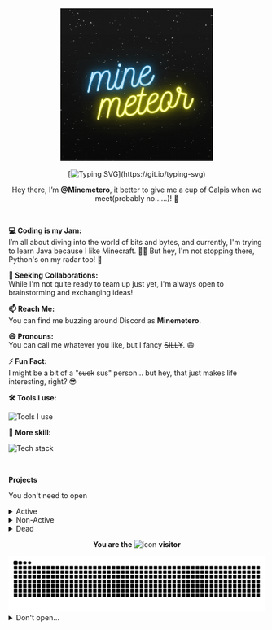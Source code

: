 <!--- If you what copy my code it would be so funny, I'm also learning coding, I want to learn with you. :P --->

<div align="center">
  <a href="https://github.com/Minemetero/Minemetero">
    <img src="head.gif" alt="logo" width="300" height="300">
  </a>

[![Typing SVG](https://readme-typing-svg.demolab.com?font=Fira+Code&pause=1000&color=37F7B5&random=false&width=435&lines=Nice+to+meet+you%2C+how+are+you+doing%3F;What+a+wonderful+day!;Thanks+for+reading+me!;I+have+a+dream.....)](https://git.io/typing-svg)

Hey there, I’m **@Minemetero**, it better to give me a cup of Calpis when we meet(probably no......)! 👋
</div>

<br/>

**💻 Coding is my Jam:**  
I’m all about diving into the world of bits and bytes, and currently, I'm trying to learn Java because I like Minecraft. 🧙‍♂️ But hey, I'm not stopping there, Python's on my radar too! 🐍

**💞 Seeking Collaborations:**  
While I'm not quite ready to team up just yet, I'm always open to brainstorming and exchanging ideas!

**📫 Reach Me:**  
You can find me buzzing around Discord as **Minemetero**.

**😄 Pronouns:**  
You can call me whatever you like, but I fancy ~~SILLY~~. 😄

**⚡ Fun Fact:**  
I might be a bit of a "~~suck~~ sus" person... but hey, that just makes life interesting, right? 😎

**🛠 Tools I use:**

![Tools I use](https://skillicons.dev/icons?i=vscode,visualstudio,discord,linux,github,idea,)

**🔭 More skill:**

![Tech stack](https://skillicons.dev/icons?i=py,opencv,raspberrypi,tensorflow,java,bash)

<!--- ![](https://github-readme-stats.vercel.app/api?username=Minemetero&show_icons=true) --->

<br/>

**Projects**

You don't need to open

<details> You don't need to open
  <summary>Active</summary>
  <a href="https://github.com/lingbopro/easy-github-hosts">
    <img src="https://github-readme-stats.vercel.app/api/pin/?username=lingbopro&repo=easy-github-hosts&theme=one_dark_pro" alt="Card" />
  </a>
  <a href="https://github.com/lingbopro/AlwaysBing">
    <img src="https://github-readme-stats.vercel.app/api/pin/?username=Minemetero&repo=Table-Tennis-Counter&theme=one_dark_pro" alt="Card" />
  </a>
</details>
<details>
  <summary>Non-Active</summary>
  <p> N/A </p>
</details>
<details>
  <summary>Dead</summary>
  <p> N/A </p>
</details>

<div align="center">
  
**You are the** <img src="https://profile-counter.glitch.me/Minemetero/count.svg" alt="icon" width="130px"> **visitor**  
</div>

<picture>
  <source media="(prefers-color-scheme: dark)" srcset="https://raw.githubusercontent.com/Minemetero/Minemetero/output/github-contribution-grid-snake-dark.svg">
  <source media="(prefers-color-scheme: light)" srcset="https://raw.githubusercontent.com/Minemetero/Minemetero/output/github-contribution-grid-snake.svg">
  <img alt="github contribution grid snake animation" src="https://raw.githubusercontent.com/Minemetero/Minemetero/output/github-contribution-grid-snake.svg">
</picture>

<!--- fold some thing... --->

<details>
<summary>Don't open...</summary>
  <div align="center">

![](https://github-readme-stats.vercel.app/api?username=Minemetero&count_private=true&show_icons=true&theme=dark&hide_rank=true)

<!--- ![Metrics](https://metrics.lecoq.io/insights/Minemetero) --->

</div>
</details>
